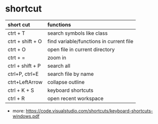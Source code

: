 # shortcut

| short cut        | functions                               |
| :--------------- | :-------------------------------------- |
| ctrt + T         | search symbols like class               |
| ctrt + shift + O | find variable/functions in current file |
| ctrt + O         | open file in current directory          |
| ctrt + =         | zoom in                                 |
| ctrl + shift + P | search all                              |
| ctrl+P, ctrl+E   | search file by name                     |
| ctrt+LeftArrow   | collapse outline                        |
| ctrl + K + S      | keyboard shortcuts                      |
| ctrl + R          | open recent workspace                  |

- more: https://code.visualstudio.com/shortcuts/keyboard-shortcuts-windows.pdf
